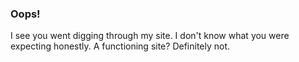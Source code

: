 ### Oops!
I see you went digging through my site. I don't know what you were expecting honestly. A functioning site? Definitely not.
